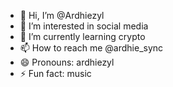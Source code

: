 - 👋 Hi, I’m @Ardhiezyl
- 👀 I’m interested in social media
- 🌱 I’m currently learning crypto
- 📫 How to reach me @ardhie_sync
- 😄 Pronouns: ardhiezyl
- ⚡ Fun fact: music

<!---
Ardhiezyl/Ardhiezyl is a ✨ special ✨ repository because its `README.md` (this file) appears on your GitHub profile.
You can click the Preview link to take a look at your changes.
--->
